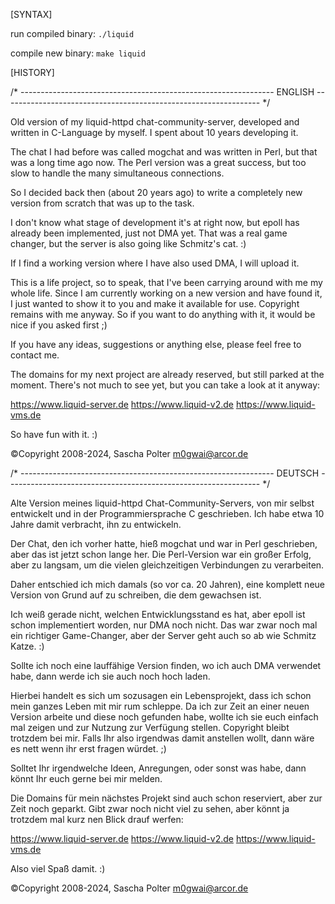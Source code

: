 [SYNTAX]

run compiled binary: 
<code>./liquid</code>

compile new binary: 
<code>make liquid</code>


[HISTORY]

/*  --------------------------------------------------------------- ENGLISH ---------------------------------------------------------------- */

Old version of my liquid-httpd chat-community-server, developed and written in C-Language by myself. I spent about 10 years developing it. 

The chat I had before was called mogchat and was written in Perl, but that was a long time ago now. The Perl version was a great success, but too slow to handle the many simultaneous connections. 

So I decided back then (about 20 years ago) to write a completely new version from scratch that was up to the task.

I don't know what stage of development it's at right now, but epoll has already been implemented, just not DMA yet. That was a real game changer, but the server is also going like Schmitz's cat. :) 

If I find a working version where I have also used DMA, I will upload it.

This is a life project, so to speak, that I've been carrying around with me my whole life. Since I am currently working on a new version and have found it, I just wanted to show it to you and make it available for use.  Copyright remains with me anyway. So if you want to do anything with it, it would be nice if you asked first ;)

If you have any ideas, suggestions or anything else, please feel free to contact me.

The domains for my next project are already reserved, but still parked at the moment. There's not much to see yet, but you can take a look at it anyway:

https://www.liquid-server.de
https://www.liquid-v2.de
https://www.liquid-vms.de

So have fun with it. :)

©Copyright 2008-2024, Sascha Polter
m0gwai@arcor.de


/*  --------------------------------------------------------------- DEUTSCH --------------------------------------------------------------- */

Alte Version meines liquid-httpd Chat-Community-Servers, von mir selbst entwickelt und in der Programmiersprache C geschrieben. Ich habe etwa 10 Jahre damit verbracht, ihn zu entwickeln. 

Der Chat, den ich vorher hatte, hieß mogchat und war in Perl geschrieben, aber das ist jetzt schon lange her. Die Perl-Version war ein großer Erfolg, aber zu langsam, um die vielen gleichzeitigen Verbindungen zu verarbeiten. 

Daher entschied ich mich damals (so vor ca. 20 Jahren), eine komplett neue Version von Grund auf zu schreiben, die dem gewachsen ist.

Ich weiß gerade nicht, welchen Entwicklungsstand es hat, aber epoll ist schon implementiert worden, nur DMA noch nicht. Das war zwar noch mal ein richtiger Game-Changer, aber der Server geht auch so ab wie Schmitz Katze. :) 

Sollte ich noch eine lauffähige Version finden, wo ich auch DMA verwendet habe, dann werde ich sie auch noch hoch laden.

Hierbei handelt es sich um sozusagen ein Lebensprojekt, dass ich schon mein ganzes Leben mit mir rum schleppe. Da ich zur Zeit an einer neuen Version arbeite und diese noch gefunden habe, wollte ich sie euch einfach mal zeigen und zur Nutzung zur Verfügung stellen.  Copyright bleibt trotzdem bei mir. Falls Ihr also irgendwas damit anstellen wollt, dann wäre es nett wenn ihr erst fragen würdet. ;)

Solltet Ihr irgendwelche Ideen, Anregungen, oder sonst was habe, dann könnt Ihr euch gerne bei mir melden.

Die Domains für mein nächstes Projekt sind auch schon reserviert, aber zur Zeit noch geparkt. Gibt zwar noch nicht viel zu sehen, aber könnt ja trotzdem mal kurz nen Blick drauf werfen:

https://www.liquid-server.de
https://www.liquid-v2.de
https://www.liquid-vms.de

Also viel Spaß damit. :)

©Copyright 2008-2024, Sascha Polter
m0gwai@arcor.de
